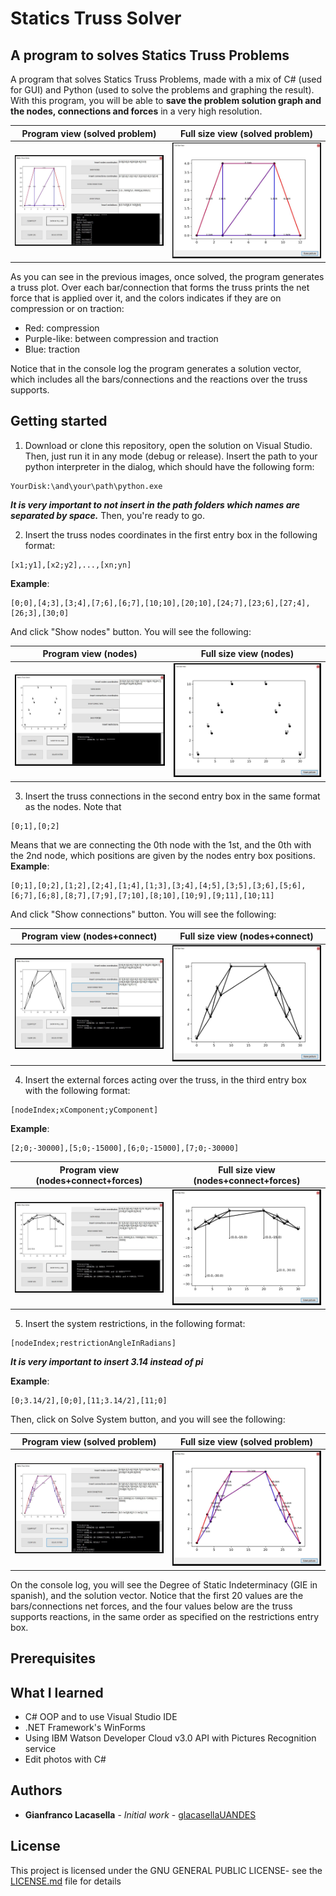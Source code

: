 # Statics Truss Solver

## A program to solves Statics Truss Problems

A program that solves Statics Truss Problems, made with a mix of C# (used for GUI) and Python (used to solve the problems and graphing the result). With this program, you will be able to **save the problem solution graph and the nodes, connections and forces** in a very high resolution.

Program view (solved problem)|  Full size view (solved problem)
:---------------------------:|:--------------------------------:
![](img/sts12.JPG)           |  ![](img/sts13.JPG)

As you can see in the previous images, once solved, the program generates a truss plot. Over each bar/connection that forms
the truss prints the net force that is applied over it, and the colors indicates if they are on compression or on traction:

* Red: compression
* Purple-like: between compression and traction
* Blue: traction

Notice that in the console log the program generates a solution vector, which includes all the bars/connections and the
reactions over the truss supports.

## Getting started

1. Download or clone this repository, open the solution on Visual Studio. Then, just run it in any mode (debug or release).
Insert the path to your python interpreter in the dialog, which should have the following form:
```
YourDisk:\and\your\path\python.exe
```
***It is very important to not insert in the path folders which names are separated by space.***
Then, you're ready to go. 

2. Insert the truss nodes coordinates in the first entry box in the following format:
```
[x1;y1],[x2;y2],...,[xn;yn]
```
**Example**:
```
[0;0],[4;3],[3;4],[7;6],[6;7],[10;10],[20;10],[24;7],[23;6],[27;4],[26;3],[30;0]
```
And click "Show nodes" button. You will see the following:

Program view (nodes)         |  Full size view (nodes)
:---------------------------:|:--------------------------------:
![](img/sts2.JPG)            |  ![](img/sts3.JPG)

3. Insert the truss connections in the second entry box in the same format as the nodes. Note that
```
[0;1],[0;2]
```
Means that we are connecting the 0th node with the 1st, and the 0th with the 2nd node, which positions are given by
the nodes entry box positions.
**Example**:
```
[0;1],[0;2],[1;2],[2;4],[1;4],[1;3],[3;4],[4;5],[3;5],[3;6],[5;6],[6;7],[6;8],[8;7],[7;9],[7;10],[8;10],[10;9],[9;11],[10;11]
```
And click "Show connections" button. You will see the following:

Program view (nodes+connect) |  Full size view (nodes+connect)
:---------------------------:|:--------------------------------:
![](img/sts4.JPG)            |  ![](img/sts5.JPG)

4. Insert the external forces acting over the truss, in the third entry box with the following format:
```
[nodeIndex;xComponent;yComponent]
```
**Example**:
```
[2;0;-30000],[5;0;-15000],[6;0;-15000],[7;0;-30000]
```

Program view (nodes+connect+forces)|Full size view (nodes+connect+forces)
:---------------------------------:|:------------------------------------:
![](img/sts6.JPG)                  |  ![](img/sts7.JPG)


5. Insert the system restrictions, in the following format:
```
[nodeIndex;restrictionAngleInRadians]
```
***It is very important to insert 3.14 instead of pi***

**Example**:
```
[0;3.14/2],[0;0],[11;3.14/2],[11;0]
```
Then, click on Solve System button, and you will see the following:

Program view (solved problem)      |Full size view (solved problem)
:---------------------------------:|:------------------------------------:
![](img/sts8.JPG)                  |  ![](img/sts11.JPG)

On the console log, you will see the Degree of Static Indeterminacy (GIE in spanish),
and the solution vector. Notice that the first 20 values are the bars/connections net forces,
and the four values below are the truss supports reactions, in the same order as specified
on the restrictions entry box.

## Prerequisites

## What I learned

* C# OOP and to use Visual Studio IDE
* .NET Framework's WinForms
* Using IBM Watson Developer Cloud v3.0 API with Pictures Recognition service
* Edit photos with C#

## Authors

* **Gianfranco Lacasella** - *Initial work* - [glacasellaUANDES](https://github.com/glacasellaUANDES)

## License

This project is licensed under the GNU GENERAL PUBLIC LICENSE- see the [LICENSE.md](LICENSE.md) file for details
